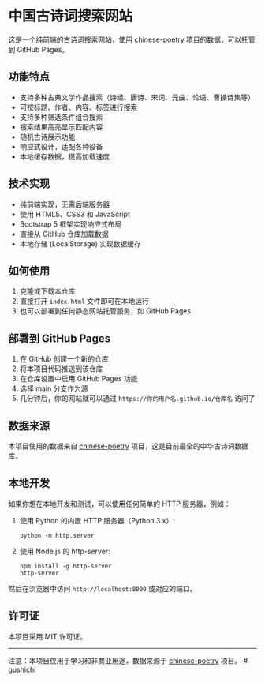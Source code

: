 # 中国古诗词搜索网站

这是一个纯前端的古诗词搜索网站，使用 [chinese-poetry](https://github.com/chinese-poetry/chinese-poetry) 项目的数据，可以托管到 GitHub Pages。

## 功能特点

- 支持多种古典文学作品搜索（诗经、唐诗、宋词、元曲、论语、曹操诗集等）
- 可按标题、作者、内容、标签进行搜索
- 支持多种筛选条件组合搜索
- 搜索结果高亮显示匹配内容
- 随机古诗展示功能
- 响应式设计，适配各种设备
- 本地缓存数据，提高加载速度

## 技术实现

- 纯前端实现，无需后端服务器
- 使用 HTML5、CSS3 和 JavaScript
- Bootstrap 5 框架实现响应式布局
- 直接从 GitHub 仓库加载数据
- 本地存储 (LocalStorage) 实现数据缓存

## 如何使用

1. 克隆或下载本仓库
2. 直接打开 `index.html` 文件即可在本地运行
3. 也可以部署到任何静态网站托管服务，如 GitHub Pages

## 部署到 GitHub Pages

1. 在 GitHub 创建一个新的仓库
2. 将本项目代码推送到该仓库
3. 在仓库设置中启用 GitHub Pages 功能
4. 选择 main 分支作为源
5. 几分钟后，你的网站就可以通过 `https://你的用户名.github.io/仓库名` 访问了

## 数据来源

本项目使用的数据来自 [chinese-poetry](https://github.com/chinese-poetry/chinese-poetry) 项目，这是目前最全的中华古诗词数据库。

## 本地开发

如果你想在本地开发和测试，可以使用任何简单的 HTTP 服务器，例如：

1. 使用 Python 的内置 HTTP 服务器（Python 3.x）:
   ```
   python -m http.server
   ```

2. 使用 Node.js 的 http-server:
   ```
   npm install -g http-server
   http-server
   ```

然后在浏览器中访问 `http://localhost:8000` 或对应的端口。

## 许可证

本项目采用 MIT 许可证。

---

注意：本项目仅用于学习和非商业用途，数据来源于 [chinese-poetry](https://github.com/chinese-poetry/chinese-poetry) 项目。
#   g u s h i c h i 
 
 